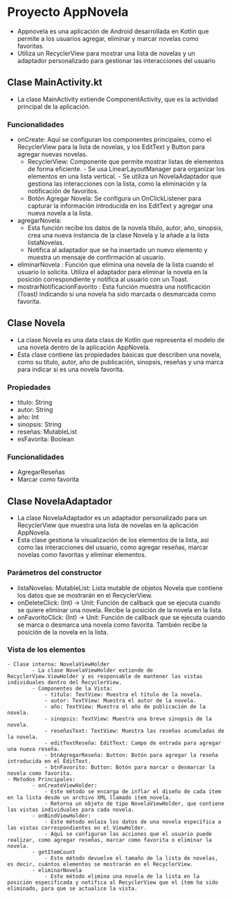 # Proyecto AppNovela
- Appnovela es una aplicación de Android desarrollada en Kotlin que permite a los usuarios agregar, eliminar y marcar novelas como favoritas.
- Utiliza un RecyclerView para mostrar una lista de novelas y un adaptador personalizado para gestionar las interacciones del usuario
## Clase MainActivity.kt
- La clase MainActivity extiende ComponentActivity, que es la actividad principal de la aplicación.
### Funcionalidades 
- onCreate: Aquí se configuran los componentes principales, como el RecyclerView para la lista de novelas, y los EditText y Button para agregar nuevas novelas.
    - RecyclerView: Componente que permite mostrar listas de elementos de forma eficiente.
          - Se usa LinearLayoutManager para organizar los elementos en una lista vertical.
          - Se utiliza un NovelaAdaptador que gestiona las interacciones con la lista, como la eliminación y la notificación de favoritos.
    - Botón Agregar Novela: Se configura un OnClickListener para capturar la información introducida en los EditText y agregar una nueva novela a la lista.
- agregarNovela:
    - Esta función recibe los datos de la novela título, autor, año, sinopsis, crea una nueva instancia de la clase Novela y la añade a la lista listaNovelas.
    - Notifica al adaptador que se ha insertado un nuevo elemento y muestra un mensaje de confirmación al usuario.
- eliminarNovela : Función que elimina una novela de la lista cuando el usuario lo solicita. Utiliza el adaptador para eliminar la novela en la posición correspondiente y notifica al usuario con un Toast.
- mostrarNotificacionFavorito : Esta función muestra una notificación (Toast) indicando si una novela ha sido marcada o desmarcada como favorita.
## Clase Novela
- La clase Novela es una data class de Kotlin que representa el modelo de una novela dentro de la aplicación AppNovela.
- Esta clase contiene las propiedades básicas que describen una novela, como su título, autor, año de publicación, sinopsis, reseñas y una marca para indicar si es una novela favorita.
### Propiedades
- titulo: String
- autor: String
- año: Int
- sinopsis: String
- reseñas: MutableList<String>
- esFavorita: Boolean
### Funcionalidades
- AgregarReseñas
- Marcar como favorita
## Clase NovelaAdaptador
- La clase NovelaAdaptador es un adaptador personalizado para un RecyclerView que muestra una lista de novelas en la aplicación AppNovela.
- Esta clase gestiona la visualización de los elementos de la lista, así como las interacciones del usuario, como agregar reseñas, marcar novelas como favoritas y eliminar elementos.
### Parámetros del constructor
- listaNovelas: MutableList<Novela>: Lista mutable de objetos Novela que contiene los datos que se mostrarán en el RecyclerView.
- onDeleteClick: (Int) -> Unit: Función de callback que se ejecuta cuando se quiere eliminar una novela. Recibe la posición de la novela en la lista.
- onFavoritoClick: (Int) -> Unit: Función de callback que se ejecuta cuando se marca o desmarca una novela como favorita. También recibe la posición de la novela en la lista.
### Vista de los elementos
    - Clase interna: NovelaViewHolder
            - La clase NovelaViewHolder extiende de RecyclerView.ViewHolder y es responsable de mantener las vistas individuales dentro del RecyclerView.
            - Componentes de la Vista:
                - titulo: TextView: Muestra el título de la novela.
                - autor: TextView: Muestra el autor de la novela.
                - año: TextView: Muestra el año de publicación de la novela.
                - sinopsis: TextView: Muestra una breve sinopsis de la novela.
                - reseñasText: TextView: Muestra las reseñas acumuladas de la novela.
                - editTextReseña: EditText: Campo de entrada para agregar una nueva reseña.
                - btnAgregarReseña: Button: Botón para agregar la reseña introducida en el EditText.
                - btnFavorito: Button: Botón para marcar o desmarcar la novela como favorita.
    - Metodos Principales: 
            - onCreateViewHolder:
                - Este método se encarga de inflar el diseño de cada ítem en la lista desde un archivo XML llamado item_novela. 
                - Retorna un objeto de tipo NovelaViewHolder, que contiene las vistas individuales para cada novela.
            - onBindViewHolder:
                - Este método enlaza los datos de una novela específica a las vistas correspondientes en el ViewHolder. 
                - Aquí se configuran las acciones que el usuario puede realizar, como agregar reseñas, marcar como favorita o eliminar la novela.
            - getItemCount
                - Este método devuelve el tamaño de la lista de novelas, es decir, cuántos elementos se mostrarán en el RecyclerView.
            - eliminarNovela
                - Este método elimina una novela de la lista en la posición especificada y notifica al RecyclerView que el ítem ha sido eliminado, para que se actualice la vista.

